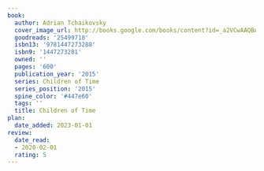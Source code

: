 ```yaml
---
book:
  author: Adrian Tchaikovsky
  cover_image_url: http://books.google.com/books/content?id=_a2VCwAAQBAJ&printsec=frontcover&img=1&zoom=1&source=gbs_api
  goodreads: '25499718'
  isbn13: '9781447273288'
  isbn9: '1447273281'
  owned: ''
  pages: '600'
  publication_year: '2015'
  series: Children of Time
  series_position: '2015'
  spine_color: '#447e60'
  tags: ''
  title: Children of Time
plan:
  date_added: 2023-01-01
review:
  date_read:
  - 2020-02-01
  rating: 5
---
```

